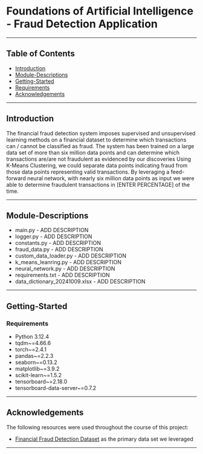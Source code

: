# Foundations of Artificial Intelligence - Fraud Detection Application

---

## Table of Contents

- [Introduction](#Introduction)
- [Module-Descriptions](#Module-Descriptions)
- [Getting-Started](#Getting-Started)
- [Requirements](#Requirements)
- [Acknowledgements](#Acknowledgements)

--- 

## Introduction


The financial fraud detection system imposes supervised and unsupervised learning methods on a financial dataset to determine which transactions can / cannot be classified as fraud. The system has been trained on a large data set of more than six million data points and can determine which transactions are/are not fraudulent as evidenced by our discoveries Using K-Means Clustering, we could separate data points indicating fraud from those data points representing valid transactions. By leveraging a feed-forward neural network, with nearly six million data points as input we were able to determine fraudulent transactions in [ENTER PERCENTAGE] of the time.

---

## Module-Descriptions


- main.py - ADD DESCRIPTION
- logger.py - ADD DESCRIPTION
- constants.py - ADD DESCRIPTION
- fraud_data.py - ADD DESCRIPTION
- custom_data_loader.py - ADD DESCRIPTION
- k_means_leanring.py - ADD DESCRIPTION
- neural_network.py - ADD DESCRIPTION
- requirements.txt - ADD DESCRIPTION
- data_dictionary_20241009.xlsx - ADD DESCRIPTION

---

## Getting-Started

### Requirements

- Python 3.12.4
- tqdm~=4.66.6
- torch~=2.4.1
- pandas~=2.2.3
- seaborn~=0.13.2
- matplotlib~=3.9.2
- scikit-learn~=1.5.2
- tensorboard~=2.18.0
- tensorboard-data-server~=0.7.2

---

## Acknowledgements

The following resources were used throughout the course of this project:

- <a href="https://www.kaggle.com/datasets/sriharshaeedala/financial-fraud-detection-dataset/data">Financial Fraud Detection Dataset</a> as the primary data set we leveraged</li>

---
